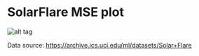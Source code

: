 # SolarFlare MSE plot

![alt tag](https://github.com/kphaser/SolarFlare/Kevin_Model_Performance.png)


Data source: https://archive.ics.uci.edu/ml/datasets/Solar+Flare
